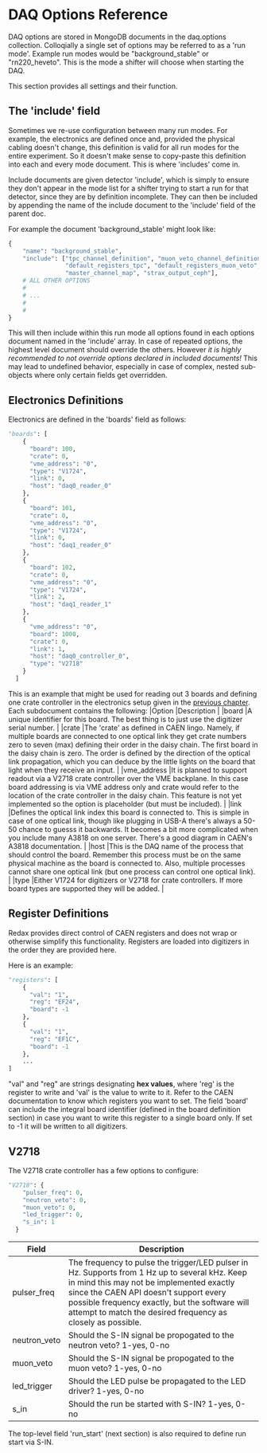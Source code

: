 # DAQ Options Reference

DAQ options are stored in MongoDB documents in the daq.options collection. Colloqially a single set of options may be 
referred to as a 'run mode'. Example run modes would be "background_stable" or "rn220_heveto". This is the mode a shifter 
will choose when starting the DAQ.

This section provides all settings and their function.

## The 'include' field

Sometimes we re-use configuration between many run modes. For example, the electronics are defined once and, provided the 
physical cabling doesn't change, this definition is valid for all run modes for the entire experiment. So it doesn't make 
sense to copy-paste this definition into each and every mode document. This is where 'includes' come in.

Include documents are given detector 'include', which is simply to ensure they don't appear in the mode list for a shifter 
trying to start a run for that detector, since they are by definition incomplete. They can then be included by appending the 
name of the include document to the 'include' field of the parent doc. 

For example the document 'background_stable' might look like:
```python
{
    "name": "background_stable",
    "include": ["tpc_channel_definition", "muon_veto_channel_definition", "neutron_veto_channel_definition",
                "default_registers_tpc", "default_registers_muon_veto", "default_registers_neutron_veto", 
                "master_channel_map", "strax_output_ceph"],
    # ALL OTHER OPTIONS
    #
    # ...
    # 
    #
}
```

This will then include within this run mode all options found in each options document named in the 'include' array. In case 
of repeated options, the highest level document should override the others. However *it is highly recommended to not override 
options declared in included documents!* This may lead to undefined behavior, especially in case of complex, nested 
sub-objects where only certain fields get overridden.

## Electronics Definitions

Electronics are defined in the 'boards' field as follows:

```python
"boards": [
    {
      "board": 100,
      "crate": 0,
      "vme_address": "0",
      "type": "V1724",
      "link": 0,
      "host": "daq0_reader_0"
    },
    {
      "board": 101,
      "crate": 0,
      "vme_address": "0",
      "type": "V1724",
      "link": 0,
      "host": "daq1_reader_0"
    },
    {
      "board": 102,
      "crate": 0,
      "vme_address": "0",
      "type": "V1724",
      "link": 2,
      "host": "daq1_reader_1"
    },
    {
      "vme_address": "0",
      "board": 1000,
      "crate": 0,
      "link": 1,
      "host": "daq0_controller_0",
      "type": "V2718"
    }
  ]
```

This is an example that might be used for reading out 3 boards and defining one crate controller in the electronics 
setup given in the [previous chapter](installation.md). Each subdocument contains the following:
|Option |Description |
|board |A unique identifier for this board. The best thing is to just use the digitizer serial number. |
|crate |The 'crate' as defined in CAEN lingo. Namely, if multiple boards are connected to one optical link they get crate numbers zero to seven (max) defining their order in the daisy chain. The first board in the daisy chain is zero. The order is defined by the direction of the optical link propagation, which you can deduce by the little lights on the board that light when they receive an input. |
|vme_address |It is planned to support readout via a V2718 crate controller over the VME backplane. In this case board addressing is via VME address only and crate would refer to the location of the crate controller in the daisy chain. This feature is not yet implemented so the option is placeholder (but must be included). |
|link |Defines the optical link index this board is connected to. This is simple in case of one optical link, though like plugging in USB-A there's always a 50-50 chance to guesss it backwards. It becomes a bit more complicated when you include many A3818 on one server. There's a good diagram in CAEN's A3818 documentation. |
|host |This is the DAQ name of the process that should control the board. Remember this process must be on the same physical machine as the board is connected to. Also, multiple processes cannot share one optical link (but one process can control one optical link). |
|type |Either V1724 for digitizers or V2718 for crate controllers. If more board types are supported they will be added. |

## Register Definitions

Redax provides direct control of CAEN registers and does not wrap or otherwise simplify this functionality. Registers are loaded into digitizers in the order they are provided here.

Here is an example:
```python
"registers": [
    {
      "val": "1",
      "reg": "EF24",
      "board": -1
    },
    {
      "val": "1",
      "reg": "EF1C",
      "board": -1
    },
    ...
]
```

"val" and "reg" are strings designating **hex values**, where 'reg' is the register to write and 'val' is the value to 
write to it. Refer to the CAEN documentation to know which registers you want to set. The field 'board' can include the 
integral board identifier (defined in the board definition section) in case you want to write this register to a single 
board only. If set to -1 it will be written to all digitizers. 

## V2718

The V2718 crate controller has a few options to configure:
```python
"V2718": {
    "pulser_freq": 0,
    "neutron_veto": 0,
    "muon_veto": 0,
    "led_trigger": 0,
    "s_in": 1
  }
```

| Field | Description |
| ------ | ----------- |
| pulser_freq | The frequency to pulse the trigger/LED pulser in Hz. Supports from 1 Hz up to several kHz. Keep in mind this may not be implemented exactly since the CAEN API doesn't support every possible frequency exactly, but the software will attempt to match the desired frequency as closely as possible. |
| neutron_veto | Should the S-IN signal be propogated to the neutron veto? 1-yes, 0-no |
| muon_veto | Should the S-IN signal be propogated to the muon veto? 1-yes, 0-no |
| led_trigger | Should the LED pulse be propagated to the LED driver? 1-yes, 0-no |
| s_in | Should the run be started with S-IN? 1-yes, 0-no |

The top-level field 'run_start' (next section) is also required to define run start via S-IN.
